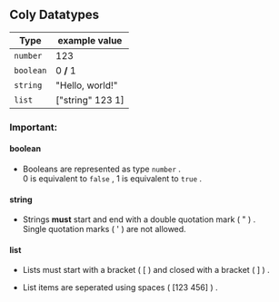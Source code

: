 ## Coly Datatypes

| Type | example value |
|-|-|
| `number` | 123 |
| `boolean` | 0 **/** 1 |
| `string` | "Hello, world!" |
| `list`| ["string" 123 1] |

### Important:
#### boolean 
- Booleans are represented as type `number` .   
0 is equivalent to `false` ,
1 is equivalent to `true` .

#### string
- Strings **must** start and end with a double quotation mark ( " ) .   
Single quotation marks ( ' ) are not allowed.

#### list
- Lists must start with a bracket ( [ ) and closed with a bracket ( ] ) .

- List items are seperated using spaces ( [123 456] ) .